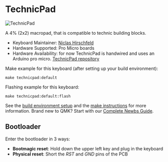 # TechnicPad

![TechnicPad](https://i.imgur.com/LPD0KSL.jpg)

A 4% (2x2) macropad, that is compatible to technic building blocks. 

* Keyboard Maintainer: [Niclas Hirschfeld](https://github.com/nwhirschfeld)
* Hardware Supported: Pro Micro boards
* Hardware Availability: for now TechnicPad is handwired and uses an Arduino pro micro. [TechnicPad repository](https://github.com/nwhirschfeld/TechnicPad) 

Make example for this keyboard (after setting up your build environment):

    make technicpad:default

Flashing example for this keyboard:

    make technicpad:default:flash

See the [build environment setup](https://docs.qmk.fm/#/getting_started_build_tools) and the [make instructions](https://docs.qmk.fm/#/getting_started_make_guide) for more information. Brand new to QMK? Start with our [Complete Newbs Guide](https://docs.qmk.fm/#/newbs).

## Bootloader

Enter the bootloader in 3 ways:

* **Bootmagic reset**: Hold down the upper left key and plug in the keyboard
* **Physical reset**: Short the _RST_ and _GND_ pins of the PCB
